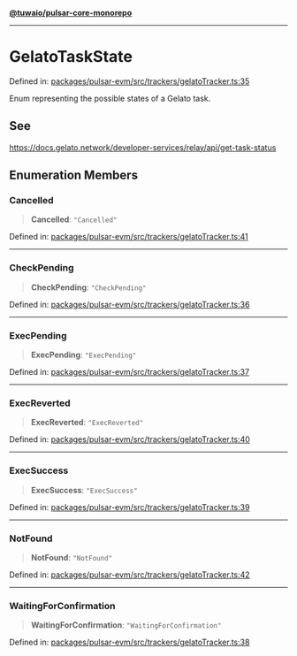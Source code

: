 [**@tuwaio/pulsar-core-monorepo**](../../../README.md)

***

# GelatoTaskState

Defined in: [packages/pulsar-evm/src/trackers/gelatoTracker.ts:35](https://github.com/TuwaIO/pulsar-core/blob/588f0298eed13d576622f00b75515bcca31625e2/packages/pulsar-evm/src/trackers/gelatoTracker.ts#L35)

Enum representing the possible states of a Gelato task.

## See

https://docs.gelato.network/developer-services/relay/api/get-task-status

## Enumeration Members

### Cancelled

> **Cancelled**: `"Cancelled"`

Defined in: [packages/pulsar-evm/src/trackers/gelatoTracker.ts:41](https://github.com/TuwaIO/pulsar-core/blob/588f0298eed13d576622f00b75515bcca31625e2/packages/pulsar-evm/src/trackers/gelatoTracker.ts#L41)

***

### CheckPending

> **CheckPending**: `"CheckPending"`

Defined in: [packages/pulsar-evm/src/trackers/gelatoTracker.ts:36](https://github.com/TuwaIO/pulsar-core/blob/588f0298eed13d576622f00b75515bcca31625e2/packages/pulsar-evm/src/trackers/gelatoTracker.ts#L36)

***

### ExecPending

> **ExecPending**: `"ExecPending"`

Defined in: [packages/pulsar-evm/src/trackers/gelatoTracker.ts:37](https://github.com/TuwaIO/pulsar-core/blob/588f0298eed13d576622f00b75515bcca31625e2/packages/pulsar-evm/src/trackers/gelatoTracker.ts#L37)

***

### ExecReverted

> **ExecReverted**: `"ExecReverted"`

Defined in: [packages/pulsar-evm/src/trackers/gelatoTracker.ts:40](https://github.com/TuwaIO/pulsar-core/blob/588f0298eed13d576622f00b75515bcca31625e2/packages/pulsar-evm/src/trackers/gelatoTracker.ts#L40)

***

### ExecSuccess

> **ExecSuccess**: `"ExecSuccess"`

Defined in: [packages/pulsar-evm/src/trackers/gelatoTracker.ts:39](https://github.com/TuwaIO/pulsar-core/blob/588f0298eed13d576622f00b75515bcca31625e2/packages/pulsar-evm/src/trackers/gelatoTracker.ts#L39)

***

### NotFound

> **NotFound**: `"NotFound"`

Defined in: [packages/pulsar-evm/src/trackers/gelatoTracker.ts:42](https://github.com/TuwaIO/pulsar-core/blob/588f0298eed13d576622f00b75515bcca31625e2/packages/pulsar-evm/src/trackers/gelatoTracker.ts#L42)

***

### WaitingForConfirmation

> **WaitingForConfirmation**: `"WaitingForConfirmation"`

Defined in: [packages/pulsar-evm/src/trackers/gelatoTracker.ts:38](https://github.com/TuwaIO/pulsar-core/blob/588f0298eed13d576622f00b75515bcca31625e2/packages/pulsar-evm/src/trackers/gelatoTracker.ts#L38)
